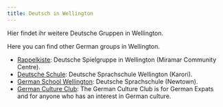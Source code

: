 ```yaml
---
title: Deutsch in Wellington
---
```


Hier findet ihr weitere Deutsche Gruppen in Wellington.

Here you can find other German groups in Wellington.

* [Rappelkiste](https://www.rappelkiste.co.nz): Deutsche Spielgruppe in Wellington (Miramar Community Centre).
* [Deutsche Schule](https://www.dswellington.org): Deutsche Sprachschule Wellington (Karori).
* [German School Wellington](http://www.germanschoolwellington.org.nz): Deutsche Sprachschule (Newtown).
* [German Culture Club](https://gcc.co.nz): The German Culture Club is for German Expats and for anyone who has an interest in German culture.